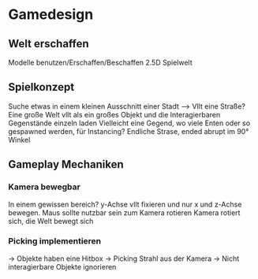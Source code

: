 # Gamedesign
## Welt erschaffen
Modelle benutzen/Erschaffen/Beschaffen
2.5D Spielwelt

## Spielkonzept 
Suche etwas in einem kleinen Ausschnitt einer Stadt --> Vllt eine Straße?
Eine große Welt vllt als ein großes Objekt und die Interagierbaren Gegenstände einzeln laden
Vielleicht eine Gegend, wo viele Enten oder so gespawned werden, für Instancing?
Endliche Strase, ended abrupt im 90° Winkel

## Gameplay Mechaniken
### Kamera bewegbar
In einem gewissen bereich? y-Achse vllt fixieren und nur x und z-Achse bewegen. Maus sollte nutzbar sein zum Kamera rotieren
Kamera rotiert sich, die Welt bewegt sich

### Picking implementieren
-> Objekte haben eine Hitbox
-> Picking Strahl aus der Kamera
-> Nicht interagierbare Objekte ignorieren
